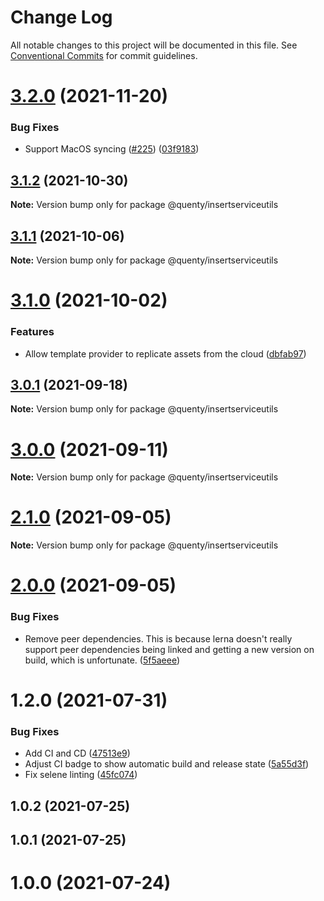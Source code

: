 # Change Log

All notable changes to this project will be documented in this file.
See [Conventional Commits](https://conventionalcommits.org) for commit guidelines.

# [3.2.0](https://github.com/Quenty/NevermoreEngine/compare/@quenty/insertserviceutils@3.1.2...@quenty/insertserviceutils@3.2.0) (2021-11-20)


### Bug Fixes

* Support MacOS syncing ([#225](https://github.com/Quenty/NevermoreEngine/issues/225)) ([03f9183](https://github.com/Quenty/NevermoreEngine/commit/03f918392c6a5bdd33f8a17c38de371d1e06c67a))





## [3.1.2](https://github.com/Quenty/NevermoreEngine/compare/@quenty/insertserviceutils@3.1.1...@quenty/insertserviceutils@3.1.2) (2021-10-30)

**Note:** Version bump only for package @quenty/insertserviceutils





## [3.1.1](https://github.com/Quenty/NevermoreEngine/compare/@quenty/insertserviceutils@3.1.0...@quenty/insertserviceutils@3.1.1) (2021-10-06)

**Note:** Version bump only for package @quenty/insertserviceutils





# [3.1.0](https://github.com/Quenty/NevermoreEngine/compare/@quenty/insertserviceutils@3.0.1...@quenty/insertserviceutils@3.1.0) (2021-10-02)


### Features

* Allow template provider to replicate assets from the cloud ([dbfab97](https://github.com/Quenty/NevermoreEngine/commit/dbfab97070945c19fc0d9fb8029db54d150f1a53))





## [3.0.1](https://github.com/Quenty/NevermoreEngine/compare/@quenty/insertserviceutils@3.0.0...@quenty/insertserviceutils@3.0.1) (2021-09-18)

**Note:** Version bump only for package @quenty/insertserviceutils





# [3.0.0](https://github.com/Quenty/NevermoreEngine/compare/@quenty/insertserviceutils@2.1.0...@quenty/insertserviceutils@3.0.0) (2021-09-11)

**Note:** Version bump only for package @quenty/insertserviceutils





# [2.1.0](https://github.com/Quenty/NevermoreEngine/compare/@quenty/insertserviceutils@2.0.0...@quenty/insertserviceutils@2.1.0) (2021-09-05)

**Note:** Version bump only for package @quenty/insertserviceutils





# [2.0.0](https://github.com/Quenty/NevermoreEngine/compare/@quenty/insertserviceutils@1.2.0...@quenty/insertserviceutils@2.0.0) (2021-09-05)


### Bug Fixes

* Remove peer dependencies. This is because lerna doesn't really support peer dependencies being linked and getting a new version on build, which is unfortunate. ([5f5aeee](https://github.com/Quenty/NevermoreEngine/commit/5f5aeeea8de9975435309e53679f0ef7064f9dd0))





# 1.2.0 (2021-07-31)


### Bug Fixes

* Add CI and CD ([47513e9](https://github.com/Quenty/NevermoreEngine/commit/47513e9b568162707534af132396dd8756947dd3))
* Adjust CI badge to show automatic build and release state ([5a55d3f](https://github.com/Quenty/NevermoreEngine/commit/5a55d3f19bf8d66a760d67da9b56ed47fab74656))
* Fix selene linting ([45fc074](https://github.com/Quenty/NevermoreEngine/commit/45fc07489ee59127ac6582689f19a0e87c1e5b5a))



## 1.0.2 (2021-07-25)



## 1.0.1 (2021-07-25)



# 1.0.0 (2021-07-24)
